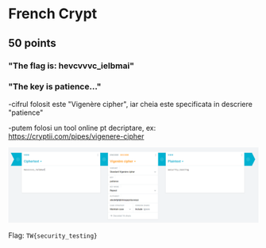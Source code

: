 # French Crypt
## 50 points
### "The flag is: hevcvvvc_ielbmai"
### "The key is patience..."

-cifrul folosit este "Vigenère cipher", iar cheia este specificata in descriere "patience"

-putem folosi un tool online pt decriptare, ex: https://cryptii.com/pipes/vigenere-cipher

![image](static/French_crypt.PNG)

Flag: `TW{security_testing}`
